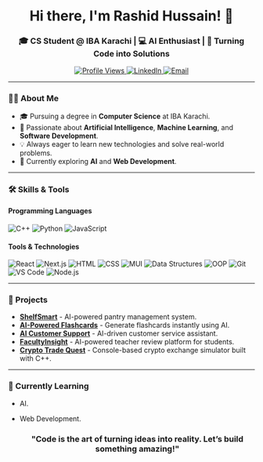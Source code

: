 
<h1 align="center">Hi there, I'm Rashid Hussain! 👋</h1>
<h3 align="center">🎓 CS Student @ IBA Karachi | 💻 AI Enthusiast | 🚀 Turning Code into Solutions</h3>

<p align="center">
  <a href="https://github.com/RH29152">
    <img src="https://komarev.com/ghpvc/?username=your-username&label=Profile%20Views&color=blue&style=flat" alt="Profile Views" />
  </a>
  
  <a href="www.linkedin.com/in/rashid-hussain-a59a562a2">
    <img src="https://img.shields.io/badge/LinkedIn-Connect-blue?style=flat&logo=linkedin" alt="LinkedIn" />
  </a>
  
  <a href="mailto:rh561919@gmail.com">
    <img src="https://img.shields.io/badge/Email-Reach%20Out-red?style=flat&logo=gmail" alt="Email" />
  </a>
</p>

---

### **👨‍💻 About Me**
- 🎓 Pursuing a degree in **Computer Science** at IBA Karachi.
- 🤖 Passionate about **Artificial Intelligence**, **Machine Learning**, and **Software Development**.
- 💡 Always eager to learn new technologies and solve real-world problems.
- 🌱 Currently exploring **AI** and **Web Development**.

---
### **🛠️ Skills & Tools**
#### **Programming Languages**
![C++](https://img.shields.io/badge/C++-00599C?style=for-the-badge&logo=c%2B%2B&logoColor=white)
![Python](https://img.shields.io/badge/Python-3776AB?style=for-the-badge&logo=python&logoColor=white)
![JavaScript](https://img.shields.io/badge/JavaScript-F7DF1E?style=for-the-badge&logo=javascript&logoColor=black)

#### **Tools & Technologies**
![React](https://img.shields.io/badge/React-61DAFB?style=for-the-badge&logo=react&logoColor=black)
![Next.js](https://img.shields.io/badge/Next.js-000000?style=for-the-badge&logo=next.js&logoColor=white)
![HTML](https://img.shields.io/badge/HTML-E34F26?style=for-the-badge&logo=html5&logoColor=white)
![CSS](https://img.shields.io/badge/CSS-1572B6?style=for-the-badge&logo=css3&logoColor=white)
![MUI](https://img.shields.io/badge/MUI-007FFF?style=for-the-badge&logo=mui&logoColor=white)
![Data Structures](https://img.shields.io/badge/Data%20Structures-FF6F00?style=for-the-badge&logo=java&logoColor=white)
![OOP](https://img.shields.io/badge/OOP-4A90E2?style=for-the-badge&logo=java&logoColor=white)
![Git](https://img.shields.io/badge/Git-F05032?style=for-the-badge&logo=git&logoColor=white)
![VS Code](https://img.shields.io/badge/VS%20Code-007ACC?style=for-the-badge&logo=visual-studio-code&logoColor=white)
![Node.js](https://img.shields.io/badge/Node.js-339933?style=for-the-badge&logo=node.js&logoColor=white)

---

### **🚀 Projects**
- **[ShelfSmart](https://shelf-smart-beta.vercel.app/)** - AI-powered pantry management system.
- **[AI-Powered Flashcards](https://ai-flashcards-liart.vercel.app/)** - Generate flashcards instantly using AI.
- **[AI Customer Support](https://ai-customer-support-lilac.vercel.app/)** - AI-driven customer service assistant.
- **[FacultyInsight](https://ai-teacher-reviews.vercel.app/)** - AI-powered teacher review platform for students.
- **[Crypto Trade Quest](https://github.com/RH29152/Crypto-Trade-Quest-A-crypto-Currency-Exchange-Simulator-)** - Console-based crypto exchange simulator built with C++.

---

### **🌱 Currently Learning**
- AI.
- Web Development.

  <h3 align="center">"Code is the art of turning ideas into reality. Let’s build something amazing!"</h3>
